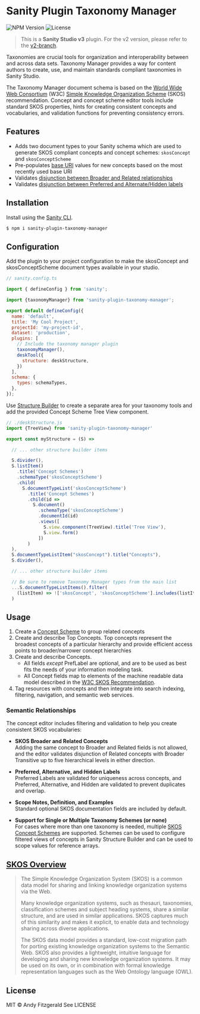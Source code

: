 # Sanity Plugin Taxonomy Manager
![NPM Version](https://img.shields.io/npm/v/sanity-plugin-taxonomy-manager?style=flat-square)
![License](https://img.shields.io/npm/l/sanity-plugin-taxonomy-manager?style=flat-square)

<!-- ### Create and manage [SKOS](https://www.w3.org/TR/skos-primer/) compliant taxonomies, thesauri, and classification schemes in Sanity Studio. -->

> This is a **Sanity Studio v3** plugin.
> For the v2 version, please refer to the [v2-branch](https://github.com/andybywire/sanity-plugin-taxonomy-manager/tree/studio-v2).

Taxonomies are crucial tools for organization and interoperability between and across data sets. Taxonomy Manager provides a way for content authors to create, use, and maintain standards compliant taxonomies in Sanity Studio. 

The Taxonomy Manager document schema is based on the [World Wide Web Consortium](https://www.w3.org/) (W3C) [Simple Knowledge Organization Scheme](https://www.w3.org/TR/skos-reference/) (SKOS) recommendation. Concept and concept scheme editor tools include standard SKOS properties, hints for creating consistent concepts and vocabularies, and validation functions for preventing consistency errors. 

<!-- Add screenshot of hierarchy view from a demo studio -->

## Features

- Adds two document types to your Sanity schema which are used to generate SKOS compliant concepts and concept schemes: `skosConcept` and `skosConceptScheme`
- Pre-populates [base URI](https://www.w3.org/TR/skos-primer/#secconcept) values for new concepts based on the most recently used base URI
- Validates [disjunction between Broader and Related relationships](https://www.w3.org/TR/skos-reference/#L2422)
- Validates [disjunction between Preferred and Alternate/Hidden labels](https://www.w3.org/TR/skos-reference/#L1567)

## Installation

Install using the [Sanity CLI](https://www.sanity.io/docs/cli).

```bash
$ npm i sanity-plugin-taxonomy-manager
```
## Configuration

Add the plugin to your project configuration to make the skosConcept and skosConceptScheme document types available in your studio. 

```js
// sanity.config.ts

import { defineConfig } from 'sanity';

import {taxonomyManager} from 'sanity-plugin-taxonomy-manager'; 

export default defineConfig({
  name: 'default',
  title: 'My Cool Project',
  projectId: 'my-project-id',
  dataset: 'production',
  plugins: [
    // Include the taxonomy manager plugin
    taxonomyManager(),
    deskTool({
      structure: deskStructure,
    })
  ],
  schema: {
    types: schemaTypes,
  },
});
```

Use [Structure Builder](https://www.sanity.io/docs/structure-builder-reference) to create a separate area for your taxonomy tools and add the provided Concept Scheme Tree View component.

```js
// ./deskStructure.js
import {TreeView} from 'sanity-plugin-taxonomy-manager' 

export const myStructure = (S) =>

  // ... other structure builder items

  S.divider(),
  S.listItem()
    .title('Concept Schemes')
    .schemaType('skosConceptScheme')
    .child(
      S.documentTypeList('skosConceptScheme')
        .title('Concept Schemes')
        .child(id =>
          S.document()
            .schemaType('skosConceptScheme')
            .documentId(id)
            .views([
              S.view.component(TreeView).title('Tree View'),
              S.view.form()
            ]) 
        )
  ),
  S.documentTypeListItem("skosConcept").title("Concepts"),
  S.divider(),

  // ... other structure builder items

  // Be sure to remove Taxonomy Manager types from the main list
  ...S.documentTypeListItems().filter(
    (listItem) => !['skosConcept', 'skosConceptScheme'].includes(listItem.getId())
  )
``` 

## Usage

1. Create a [Concept Scheme](https://www.w3.org/TR/skos-reference/#schemes) to group related concepts
1. Create and describe Top Concepts. Top concepts represent the broadest concepts of a particular hierarchy and provide efficient access points to broader/narrower concept hierarchies
1. Create and describe Concepts.
    - All fields _except_ PrefLabel are optional, and are to be used as best fits the needs of your information modeling task.
    - All Concept fields map to elements of the machine readable data model described in the [W3C SKOS Recommendation](https://www.w3.org/TR/skos-reference/).
1. Tag resources with concepts and then integrate into search indexing, filtering, navigation, and semantic web services.

### Semantic Relationships

The concept editor includes filtering and validation to help you create consistent SKOS vocabularies: 

- **SKOS Broader and Related Concepts**  
Adding the same concept to Broader and Related fields is not allowed, and the editor validates disjunction of Related concepts with Broader Transitive up to five hierarchical levels in either direction. 

- **Preferred, Alternative, and Hidden Labels**  
Preferred Labels are validated for uniqueness across concepts, and Preferred, Alternative, and Hidden are validated to prevent duplicates and overlap. 

- **Scope Notes, Definition, and Examples**  
Standard optional SKOS documentation fields are included by default.

- **Support for Single or Multiple Taxonomy Schemes (or none)**  
For cases where more than one taxonomy is needed, multiple [SKOS Concept Schemes](https://www.w3.org/TR/skos-reference/#schemes) are supported. Schemes can be used to configure filtered views of concepts in Sanity Structure Builder and can be used to scope values for reference arrays.
  
  <!-- Concept Scheme views show a hierarchical list (Tree View) of the concepts included in a given scheme. This list allows for easy visualization of Top Concepts, polyhierarchy (concepts that appear in more than one place in the hierarchy), and "Orphan" terms (top level concepts not denoted as a "Top Concept"). -->

## [SKOS Overview](https://www.w3.org/TR/skos-reference/)

> The Simple Knowledge Organization System (SKOS) is a common data model for sharing and linking knowledge organization systems via the Web.
>
> Many knowledge organization systems, such as thesauri, taxonomies, classification schemes and subject heading systems, share a similar structure, and are used in similar applications. SKOS captures much of this similarity and makes it explicit, to enable data and technology sharing across diverse applications.
>
> The SKOS data model provides a standard, low-cost migration path for porting existing knowledge organization systems to the Semantic Web. SKOS also provides a lightweight, intuitive language for developing and sharing new knowledge organization systems. It may be used on its own, or in combination with formal knowledge representation languages such as the Web Ontology language (OWL).

## License

MIT © Andy Fitzgerald
See LICENSE
